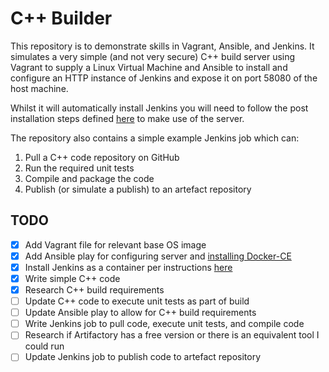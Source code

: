 # C++ Builder
This repository is to demonstrate skills in Vagrant, Ansible, and Jenkins. It simulates a very simple (and not very secure) C++ build server using Vagrant to supply a Linux Virtual Machine and Ansible to install and configure an HTTP instance of Jenkins and expose it on port 58080 of the host machine.

Whilst it will automatically install Jenkins you will need to follow the post installation steps defined [here](https://www.jenkins.io/doc/book/installing/#setup-wizard) to make use of the server. 

The repository also contains a simple example Jenkins job which can:
1. Pull a C++ code repository on GitHub
2. Run the required unit tests
3. Compile and package the code
4. Publish (or simulate a publish) to an artefact repository

## TODO
- [x] Add Vagrant file for relevant base OS image
- [x] Add Ansible play for configuring server and [installing Docker-CE](https://docs.docker.com/engine/install/centos/)
- [x] Install Jenkins as a container per instructions [here](https://www.jenkins.io/doc/book/installing/#docker)
- [x] Write simple C++ code
- [x] Research C++ build requirements
- [ ] Update C++ code to execute unit tests as part of build
- [ ] Update Ansible play to allow for C++ build requirements
- [ ] Write Jenkins job to pull code, execute unit tests, and compile code
- [ ] Research if Artifactory has a free version or there is an equivalent tool I could run
- [ ] Update Jenkins job to publish code to artefact repository